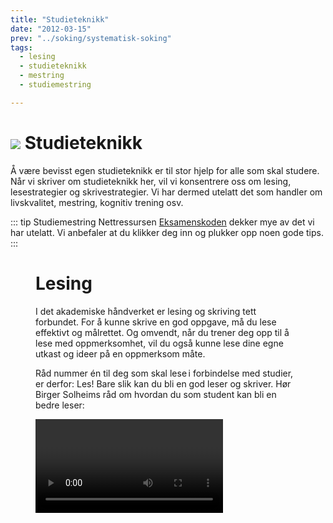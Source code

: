 ```yaml
---
title: "Studieteknikk"
date: "2012-03-15"
prev: "../soking/systematisk-soking"
tags:
  - lesing
  - studieteknikk
  - mestring
  - studiemestring

---
```


# ![](/images/illustrasjoner_lesing_500x450.png) Studieteknikk

Å være bevisst egen studieteknikk er til stor hjelp for alle som skal studere. Når vi skriver om studieteknikk her, vil vi konsentrere oss om lesing, lesestrategier og skrivestrategier. Vi har dermed utelatt det som handler om livskvalitet, mestring, kognitiv trening osv.

::: tip Studiemestring 
Nettressursen [Eksamenskoden](https://eksamenskoden.no) dekker mye av det vi har utelatt. Vi anbefaler at du klikker deg inn og plukker opp noen gode tips. 
::: 


<Figure
src="/images/Søk & Skriv student i gruppe.jpg"
  alt="Fokus på en student i en gruppe på flere"
  caption="Student i gruppe. Foto: Simen Kjellin/UiO"
  type=""
/>

# Lesing

I det akademiske håndverket er lesing og skriving tett forbundet. For å kunne skrive en god oppgave, må du lese effektivt og målrettet. Og omvendt, når du trener deg opp til å lese med oppmerksomhet, vil du også kunne lese dine egne utkast og ideer på en oppmerksom måte. 

Råd nummer én til deg som skal lese i forbindelse med studier, er derfor: Les! Bare slik kan du bli en god leser og skriver. Hør Birger Solheims råd om hvordan du som student kan bli en bedre leser: 



<Video id="JchpFI50UDk" />



